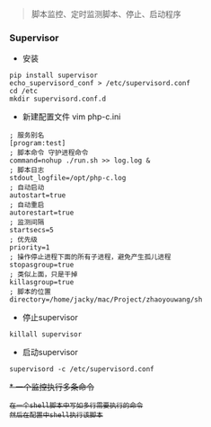 > 脚本监控、定时监测脚本、停止、启动程序

### Supervisor
* 安装

````
pip install supervisor
echo_supervisord_conf > /etc/supervisord.conf
cd /etc
mkdir supervisord.conf.d
````

* 新建配置文件 vim php-c.ini

````
; 服务别名
[program:test]
; 脚本命令 守护进程命令
command=nohup ./run.sh >> log.log &
; 脚本日志
stdout_logfile=/opt/php-c.log
; 自动启动
autostart=true
; 自动重启
autorestart=true
; 监测间隔
startsecs=5
; 优先级
priority=1
; 操作停止进程下面的所有子进程，避免产生孤儿进程
stopasgroup=true
; 类似上面，只是干掉
killasgroup=true
; 脚本的位置
directory=/home/jacky/mac/Project/zhaoyouwang/sh
````

* 停止supervisor

````
killall supervisor
````

* 启动supervisor

````
supervisord -c /etc/supervisord.conf
````
<del>
* 一个监控执行多条命令

````
在一个shell脚本中写如多行需要执行的命令
然后在配置中shell执行该脚本
````
</del>